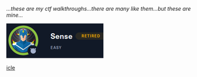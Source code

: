 *...these are my ctf walkthroughs...there are many like them...but these are mine...*  

[![img](assets/senselogo.png)](_posts/2023-03-11-sense.md)  
 
[icle](_posts/2023-03-11-sense.md)  

